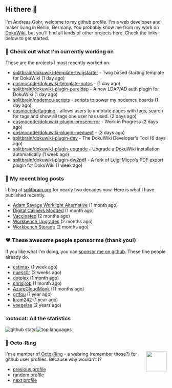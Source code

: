 ## Hi there :wave:

I'm Andreas Gohr, welcome to my github profile. I'm a web developer and maker living in Berlin, Germany. You probably know me from my work on [DokuWiki](https://github.com/splitbrain/dokuwiki), but you'll find all kinds of other projects here. Check the links below to get started.

### :hammer: Check out what I'm currently working on

These are the projects I most recently worked on.


- [splitbrain/dokuwiki-template-twigstarter](https://github.com/splitbrain/dokuwiki-template-twigstarter) - Twig based starting template for DokuWiki (1 day ago)
- [cosmocode/dokuwiki-template-notos](https://github.com/cosmocode/dokuwiki-template-notos) -  (1 day ago)
- [splitbrain/dokuwiki-plugin-pureldap](https://github.com/splitbrain/dokuwiki-plugin-pureldap) - A new LDAP/AD auth plugin for DokuWiki (1 day ago)
- [splitbrain/nodemcu-scripts](https://github.com/splitbrain/nodemcu-scripts) - scripts to power my nodemcu boards (1 day ago)
- [cosmocode/tagging](https://github.com/cosmocode/tagging) - allows users to annotate pages with tags, search for tags and show all tags one user has used. (2 days ago)
- [cosmocode/dokuwiki-plugin-prosemirror](https://github.com/cosmocode/dokuwiki-plugin-prosemirror) - Work in Progress (2 days ago)
- [cosmocode/dokuwiki-plugin-menuext](https://github.com/cosmocode/dokuwiki-plugin-menuext) -  (3 days ago)
- [splitbrain/dokuwiki-plugin-dev](https://github.com/splitbrain/dokuwiki-plugin-dev) - The DokuWiki Developer&#39;s Tool (6 days ago)
- [splitbrain/dokuwiki-plugin-upgrade](https://github.com/splitbrain/dokuwiki-plugin-upgrade) - Upgrade a DokuWiki installation automatically (1 week ago)
- [splitbrain/dokuwiki-plugin-dw2pdf](https://github.com/splitbrain/dokuwiki-plugin-dw2pdf) - A fork of Luigi Micco&#39;s PDF export plugin for DokuWiki (1 week ago)

### :scroll: My recent blog posts

I blog at [splitbrain.org](https://www.splitbrain.org) for nearly two decades now. Here is what I have published recently.


- [Adam Savage Worklight Alternative](https://www.splitbrain.org/blog/2021-06/26-adam_savage_worklight_alternative) (1 month ago)
- [Digital Calipers Modded](https://www.splitbrain.org/blog/2021-06/11-digital_calipers_modded) (1 month ago)
- [Vaccinated](https://www.splitbrain.org/blog/2021-05/18-vaccinated) (2 months ago)
- [Workbench Upgrades](https://www.splitbrain.org/blog/2021-05/07-workbench_upgrades) (2 months ago)
- [Workbench Storage](https://www.splitbrain.org/blog/2021-05/01-storage_workbench) (2 months ago)

### :hearts:️ These awesome people sponsor me (thank you!)

If you like what I'm doing, you can [sponsor me on github](https://github.com/sponsors/splitbrain). These fine people already do.


- [estintax](https://github.com/estintax) (1 week ago)
- [nuess0r](https://github.com/nuess0r) (2 weeks ago)
- [dotplex](https://github.com/dotplex) (1 month ago)
- [chrisjrob](https://github.com/chrisjrob) (1 month ago)
- [AzureCloudMonk](https://github.com/AzureCloudMonk) (11 months ago)
- [grtfou](https://github.com/grtfou) (1 year ago)
- [kram242](https://github.com/kram242) (1 year ago)
- [voegelas](https://github.com/voegelas) (2 years ago)

### :octocat: All the statistics

 ![github stats](https://github-readme-stats.vercel.app/api?username=splitbrain&show_icons=true&hide_title=true)
![top languages](https://github-readme-stats.vercel.app/api/top-langs/?username=splitbrain&layout=compact)


### :octopus: Octo-Ring

<img width="64" height="65" src="https://octo-ring.com/static/img/octo.png" align="right" alt="">

I'm a member of [Octo-Ring](https://octo-ring.com/) - a webring (remember those?) for github user profiles. Because why wouldn't I? 

* [previous profile](https://octo-ring.com/p/splitbrain/prev)
* [random profile](https://octo-ring.com/p/splitbrain/random)
* [next profile](https://octo-ring.com/p/splitbrain/next)

